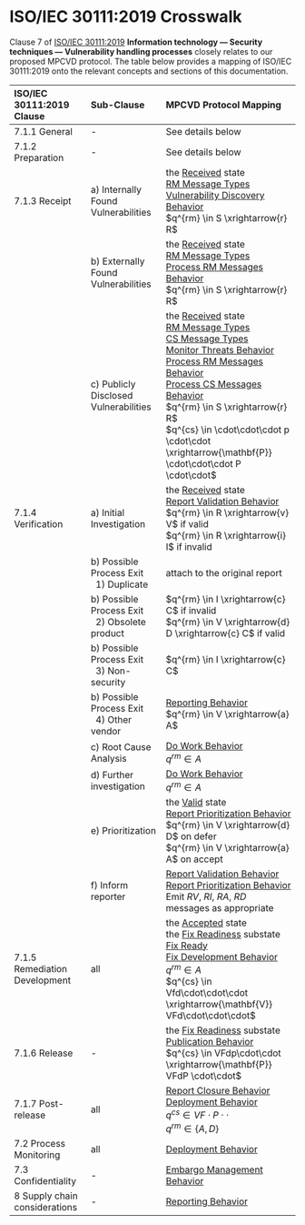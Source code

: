 # ISO/IEC 30111:2019 Crosswalk

Clause 7 of [ISO/IEC 30111:2019](https://www.iso.org/standard/69725.html) 
**Information technology — Security techniques — Vulnerability handling processes**
closely relates to our proposed MPCVD protocol.
The table below provides a mapping of ISO/IEC 30111:2019 onto the relevant concepts and sections of this documentation.


| ISO/IEC<br/>30111:2019<br/>Clause | Sub-Clause                                                   | MPCVD Protocol Mapping                                                                                                                                                                                                                                                                                                                                                                                                                                                                                                                                                                                                   |
|:---------------------------------|:-------------------------------------------------------------|:-------------------------------------------------------------------------------------------------------------------------------------------------------------------------------------------------------------------------------------------------------------------------------------------------------------------------------------------------------------------------------------------------------------------------------------------------------------------------------------------------------------------------------------------------------------------------------------------------------------------------|
|           7.1.1 General           | -                                                            | See details below                                                                                                                                                                                                                                                                                                                                                                                                                                                                                                                                                                                                        |
|         7.1.2 Preparation         | -                                                            | See details below                                                                                                                                                                                                                                                                                                                                                                                                                                                                                                                                                                                                        |
|           7.1.3 Receipt           | a) Internally Found Vulnerabilities                          | the [Received](../topics/process_models/rm/index.md#the-received-r-state) state<br/>[RM Message Types](./formal_protocol/messages.md#rm-message-types)<br/>[Vulnerability Discovery Behavior](../topics/behavior_logic/vuldisco_bt.md)<br/>$q^{rm} \in S \xrightarrow{r} R$                                                                                                                                                                                                                                                                                                                                      |
|                              | b) Externally Found Vulnerabilities                          | the [Received](../topics/process_models/rm/index.md#the-received-r-state) state<br/>[RM Message Types](./formal_protocol/messages.md#rm-message-types)<br/>[Process RM Messages Behavior](../topics/behavior_logic/msg_rm_bt.md)<br/>$q^{rm} \in S \xrightarrow{r} R$                                                                                                                                                                                                                                                                                                                                            |
|                              | c) Publicly Disclosed Vulnerabilities                        | the [Received](../topics/process_models/rm/index.md#the-received-r-state) state<br/>[RM Message Types](./formal_protocol/messages.md#rm-message-types)<br/>[CS Message Types](./formal_protocol/messages.md#cs-message-types)<br/>[Monitor Threats Behavior](../topics/behavior_logic/monitor_threats_bt.md)<br/>[Process RM Messages Behavior](../topics/behavior_logic/msg_rm_bt.md)<br/>[Process CS Messages Behavior](../topics/behavior_logic/msg_cs_bt.md)<br/>$q^{rm} \in S \xrightarrow{r} R$<br/>$q^{cs} \in \cdot\cdot\cdot p \cdot\cdot \xrightarrow{\mathbf{P}} \cdot\cdot\cdot P \cdot\cdot$ |
|        7.1.4 Verification         | a) Initial Investigation                                     | the [Received](../topics/process_models/rm/index.md#the-received-r-state) state<br/>[Report Validation Behavior](../topics/behavior_logic/rm_validation_bt.md)<br/>$q^{rm} \in R \xrightarrow{v} V$ if valid</br>$q^{rm} \in R \xrightarrow{i} I$ if invalid                                                                                                                                                                                                                                                                                                                                                            |    
|                              | b) Possible Process Exit<br/>&nbsp;&nbsp;1) Duplicate        | attach to the original report                                                                                                                                                                                                                                                                                                                                                                                                                                                                                                                                                                                            |
|                              | b) Possible Process Exit<br/>&nbsp;&nbsp;2) Obsolete product | $q^{rm} \in I \xrightarrow{c} C$ if invalid<br/>$q^{rm} \in V \xrightarrow{d} D \xrightarrow{c} C$ if valid                                                                                                                                                                                                                                                                                                                                                                                                                                                                                                              |
|                              | b) Possible Process Exit<br/>&nbsp;&nbsp;3) Non-security     | $q^{rm} \in I \xrightarrow{c} C$                                                                                                                                                                                                                                                                                                                                                                                                                                                                                                                                                                                         |
|                              | b) Possible Process Exit<br/>&nbsp;&nbsp;4) Other vendor     | [Reporting Behavior](../topics/behavior_logic/reporting_bt.md)<br/>$q^{rm} \in V \xrightarrow{a} A$                                                                                                                                                                                                                                                                                                                                                                                                                                                                                                                      |
|                              | c) Root Cause Analysis                                       | [Do Work Behavior](../topics/behavior_logic/do_work_bt.md)<br/>$q^{rm} \in A$                                                                                                                                                                                                                                                                                                                                                                                                                                                                                                                                            |
|                              | d) Further investigation                                     | [Do Work Behavior](../topics/behavior_logic/do_work_bt.md)<br/>$q^{rm} \in A$                                                                                                                                                                                                                                                                                                                                                                                                                                                                                                                                            |
|                              | e) Prioritization                                            | the [Valid](../topics/process_models/rm/index.md#the-valid-v-state) state<br/>[Report Prioritization Behavior](../topics/behavior_logic/rm_prioritization_bt.md)<br/>$q^{rm} \in V \xrightarrow{d} D$ on defer<br/>$q^{rm} \in V \xrightarrow{a} A$ on accept                                                                                                                                                                                                                                                                                                                                                           |
|                              | f) Inform reporter                                           | [Report Validation Behavior](../topics/behavior_logic/rm_validation_bt.md)<br/>[Report Prioritization Behavior](../topics/behavior_logic/rm_prioritization_bt.md)<br/>Emit _RV_, _RI_, _RA_, _RD_ messages as appropriate                                                                                                                                                                                                                                                                                                                                                                                                |
|   7.1.5 Remediation Development   | all| the [Accepted](../topics/process_models/rm/index.md#the-accepted-a-state) state<br/>the [Fix Readiness](../topics/process_models/cs/index.md#the-fix-readiness-substate-f-f) substate<br/>[Fix Ready](../topics/process_models/model_interactions/rm_em_cs/index.md#fix-ready)<br/>[Fix Development Behavior](../topics/behavior_logic/fix_dev_bt.md)<br/>$q^{rm} \in A$<br/>$q^{cs} \in Vfd\cdot\cdot\cdot \xrightarrow{\mathbf{V}} VFd\cdot\cdot\cdot$                                                                                                                                                              |
| 7.1.6 Release | -                                                            | the [Fix Readiness](../topics/process_models/cs/index.md#the-fix-readiness-substate-f-f) substate<br/>[Publication Behavior](../topics/behavior_logic/publication_bt.md)<br/>$q^{cs} \in VFdp\cdot\cdot \xrightarrow{\mathbf{P}} VFdP \cdot\cdot$                                                                                                                                                                                                                                                                                                                                                                       |
| 7.1.7 Post-release | all                                                          | [Report Closure Behavior](../topics/behavior_logic/rm_closure_bt.md)<br/>[Deployment Behavior](../topics/behavior_logic/deployment_bt.md)<br/>$q^{cs} \in VF\cdot P \cdot\cdot$<br/>$q^{rm} \in \{A,D\}$                                                                                                                                                                                                                                                                                                                                                                                                                 |
| 7.2 Process Monitoring | all                                                          | [Deployment Behavior](../topics/behavior_logic/deployment_bt.md)                                                                                                                                                                                                                                                                                                                                                                                                                                                                                                                                                         |
| 7.3 Confidentiality | -                                                            | [Embargo Management Behavior](../topics/behavior_logic/em_bt.md)                                                                                                                                                                                                                                                                                                                                                                                                                                                                                                                                                         |
| 8 Supply chain considerations| -                                                            | [Reporting Behavior](../topics/behavior_logic/reporting_bt.md)                                                                                                                                                                                                                                                                                                                                                                                                                                                                                                                                                           |